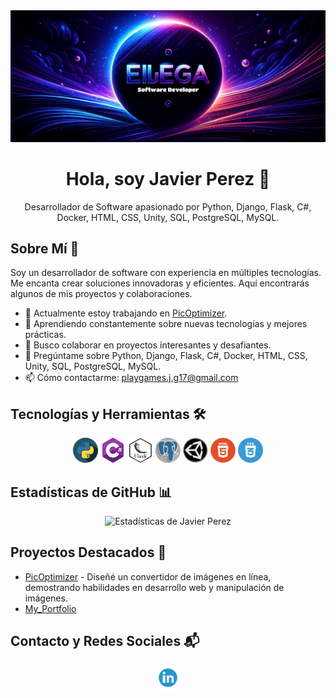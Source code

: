 <div align="center">
  <img src="banner-inicio-eljega.png" alt="Javier Perez - Desarrollador de Software">
</div>

<h1 align="center">Hola, soy Javier Perez 👋</h1>
<p align="center">
  Desarrollador de Software apasionado por Python, Django, Flask, C#, Docker, HTML, CSS, Unity, SQL, PostgreSQL, MySQL.
</p>

## Sobre Mí 🚀
Soy un desarrollador de software con experiencia en múltiples tecnologías. Me encanta crear soluciones innovadoras y eficientes. Aquí encontrarás algunos de mis proyectos y colaboraciones.

- 🔭 Actualmente estoy trabajando en [PicOptimizer]([link_al_proyecto](https://picoptimizer.1.us-1.fl0.io)).
- 🌱 Aprendiendo constantemente sobre nuevas tecnologías y mejores prácticas.
- 👯 Busco colaborar en proyectos interesantes y desafiantes.
- 💬 Pregúntame sobre Python, Django, Flask, C#, Docker, HTML, CSS, Unity, SQL, PostgreSQL, MySQL.
- 📫 Cómo contactarme: [playgames.j.g17@gmail.com](mailto:playgames.j.g17@gmail.com)

## Tecnologías y Herramientas 🛠️
<div align="center">
  <img src="images/python.webp" alt="Python" width="40" height="40"/>
  <img src="images/Csharp.webp" alt="C#" width="40" height="40"/>
  <img src="images/flask.webp" alt="Flask" width="40" height="40"/>
  <img src="images/postgreSQL.webp" alt="Postgres" width="40" height="40"/>
  <img src="images/unity.webp" alt="Unity" width="40" height="40"/>
  <img src="images/html.webp" alt="HTML" width="40" height="40"/>
  <img src="images/css.webp" alt="CSS" width="40" height="40"/>
</div>

## Estadísticas de GitHub 📊
<div align="center">
  <img src="https://github-readme-stats.vercel.app/api?username=eljega&show_icons=true&theme=radical" alt="Estadísticas de Javier Perez" />
</div>

## Proyectos Destacados 🌟
- [PicOptimizer]([link_al_proyecto_1](https://picoptimizer.1.us-1.fl0.io)) - Diseñé un convertidor de imágenes en línea, demostrando habilidades en desarrollo web y manipulación de imágenes.
- [My_Portfolio]([link_al_proyecto_2](https://my-portfolio-eljega.vercel.app)) 

## Contacto y Redes Sociales 📬
<div align="center">
  <a href="(https://www.linkedin.com/in/javier-perez-780145263/)"><img src="images/linkedIn.webp" alt="LinkedIn" width="40" height="40"/></a>
</div>


